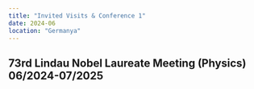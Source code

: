 ```yaml
---
title: "Invited Visits & Conference 1"
date: 2024-06
location: "Germanya"
---
```

73rd Lindau Nobel Laureate Meeting (Physics)                            
06/2024-07/2025
---
